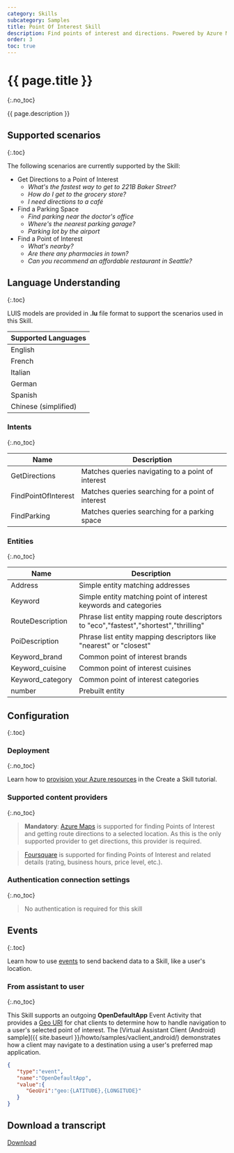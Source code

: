 ```yaml
---
category: Skills
subcategory: Samples
title: Point Of Interest Skill
description: Find points of interest and directions. Powered by Azure Maps and FourSquare.
order: 3
toc: true
---
```


# {{ page.title }}
{:.no_toc}

{{ page.description }}

## Supported scenarios
{:.toc}

The following scenarios are currently supported by the Skill:

- Get Directions to a Point of Interest
  - _What's the fastest way to get to 221B Baker Street?_
  - _How do I get to the grocery store?_
  - _I need directions to a café_
- Find a Parking Space
  - _Find parking near the doctor's office_
  - _Where's the nearest parking garage?_
  - _Parking lot by the airport_
- Find a Point of Interest
  - _What's nearby?_
  - _Are there any pharmacies in town?_
  - _Can you recommend an affordable restaurant in Seattle?_

## Language Understanding
{:.toc}

LUIS models are provided in **.lu** file format to support the scenarios used in this Skill.

|Supported Languages|
|-|
|English|
|French|
|Italian|
|German|
|Spanish|
|Chinese (simplified)|

### Intents
{:.no_toc}

|Name|Description|
|-|-|
|GetDirections| Matches queries navigating to a point of interest |
|FindPointOfInterest| Matches queries searching for a point of interest |
|FindParking| Matches queries searching for a parking space |

### Entities
{:.no_toc}

|Name|Description|
|-|-|
|Address| Simple entity matching addresses |
|Keyword| Simple entity matching point of interest keywords and categories |
|RouteDescription| Phrase list entity mapping route descriptors to "eco","fastest","shortest","thrilling"|
|PoiDescription| Phrase list entity mapping descriptors like "nearest" or "closest"|
|Keyword_brand| Common point of interest brands |
|Keyword_cuisine| Common point of interest cuisines|
|Keyword_category| Common point of interest categories|
|number| Prebuilt entity|

## Configuration
{:.toc}

### Deployment
{:.no_toc}

Learn how to [provision your Azure resources]({{site.baseurl}}/tutorials/csharp/create-skill/4_provision_your_azure_resources/) in the Create a Skill tutorial.

### Supported content providers
{:.no_toc}

> **Mandatory**: [Azure Maps](https://azure.microsoft.com/en-us/services/azure-maps/) is supported for finding Points of Interest and getting route directions to a selected location.
> As this is the only supported provider to get directions, this provider is required.

> [Foursquare](https://developer.foursquare.com/docs/api) is supported for finding Points of Interest and related details (rating, business hours, price level, etc.).

### Authentication connection settings
{:.no_toc}

> No authentication is required for this skill

## Events
{:.toc}

Learn how to use [events]({{site.baseurl}}/reference/virtual-assistant/events) to send backend data to a Skill, like a user's location.

### From assistant to user
{:.no_toc}

This Skill supports an outgoing **OpenDefaultApp** Event Activity that provides a [Geo URI](https://en.wikipedia.org/wiki/Geo_URI_scheme) for chat clients to determine how to handle navigation to a user's selected point of interest.
The [Virtual Assistant Client (Android) sample]({{ site.baseurl }}/howto/samples/vaclient_android/) demonstrates how a client may navigate to a destination using a user's preferred map application.

```json
{ 
   "type":"event",
   "name":"OpenDefaultApp",
   "value":{ 
      "GeoUri":"geo:{LATITUDE},{LONGITUDE}"
   }
}
```

## Download a transcript

<a class="btn btn-primary" href="{{site.baseurl}}/assets/transcripts/skills-pointofinterest.transcript">Download</a>